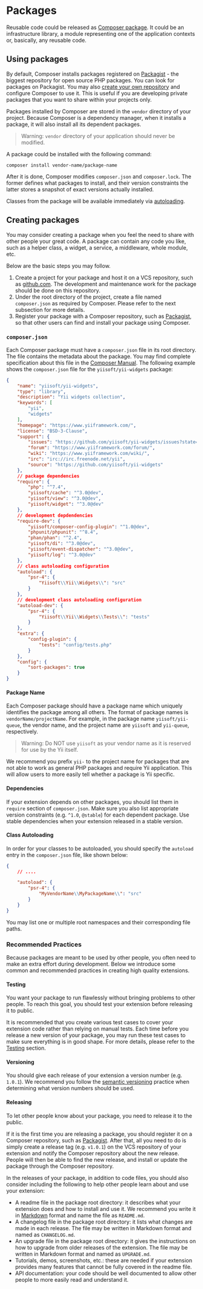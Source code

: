 # Packages

Reusable code could be released as [Composer package](https://getcomposer.org/doc/05-repositories.md#package).
It could be an infrastructure library, a module representing one of the application contexts or, basically, any
reusable code.

## Using packages <span id="using-packages"></span>

By default, Composer installs packages registered on [Packagist](https://packagist.org/) - the biggest repository
for open source PHP packages. You can look for packages on Packagist. You may also
[create your own repository](https://getcomposer.org/doc/05-repositories.md#repository) and configure Composer
to use it. This is useful if you are developing private packages that you want to share within your projects only.

Packages installed by Composer are stored in the `vendor` directory of your project. 
Because Composer is a dependency manager, when it installs a package, it will also install all its dependent packages.

> Warning: `vendor` directory of your application should never be modified.

A package could be installed with the following command:

```
composer install vendor-name/package-name
```

After it is done, Composer modifies `composer.json` and `composer.lock`. The former defines what packages to install,
and their version constraints the latter stores a snapshot of exact versions actually installed.

Classes from the package will be available immediately via [autoloading](../concept/autoloading.md).

## Creating packages <span id="creating-packages"></span>


You may consider creating a package when you feel the need to share with other people your great code.
A package can contain any code you like, such as a helper class, a widget, a service, a middleware, whole module, etc.

Below are the basic steps you may follow.

1. Create a project for your package and host it on a VCS repository, such as [github.com](https://github.com).
   The development and maintenance work for the package should be done on this repository.
2. Under the root directory of the project, create a file named `composer.json` as required by Composer. Please
   refer to the next subsection for more details.
3. Register your package with a Composer repository, such as [Packagist](https://packagist.org/), so that
   other users can find and install your package using Composer.


### `composer.json` <span id="composer-json"></span>

Each Composer package must have a `composer.json` file in its root directory. The file contains the metadata about
the package. You may find complete specification about this file in the [Composer Manual](https://getcomposer.org/doc/01-basic-usage.md#composer-json-project-setup).
The following example shows the `composer.json` file for the `yiisoft/yii-widgets` package:

```json
{
    "name": "yiisoft/yii-widgets",
    "type": "library",
    "description": "Yii widgets collection",
    "keywords": [
        "yii",
        "widgets"
    ],
    "homepage": "https://www.yiiframework.com/",
    "license": "BSD-3-Clause",
    "support": {
        "issues": "https://github.com/yiisoft/yii-widgets/issues?state=open",
        "forum": "https://www.yiiframework.com/forum/",
        "wiki": "https://www.yiiframework.com/wiki/",
        "irc": "irc://irc.freenode.net/yii",
        "source": "https://github.com/yiisoft/yii-widgets"
    },
    // package dependencies
    "require": { 
        "php": "^7.4",
        "yiisoft/cache": "^3.0@dev",
        "yiisoft/view": "^3.0@dev",
        "yiisoft/widget": "^3.0@dev"
    },
    // development depdendencies
    "require-dev": {
        "yiisoft/composer-config-plugin": "^1.0@dev",
        "phpunit/phpunit": "^8.4",
        "phan/phan": "^2.4",
        "yiisoft/di": "^3.0@dev",
        "yiisoft/event-dispatcher": "^3.0@dev",
        "yiisoft/log": "^3.0@dev"
    },
    // class autoloading configuration
    "autoload": {
        "psr-4": {
            "Yiisoft\\Yii\\Widgets\\": "src"
        }
    },
    // development class autoloading configuration
    "autoload-dev": {
        "psr-4": {
            "Yiisoft\\Yii\\Widgets\\Tests\\": "tests"
        }
    },
    "extra": {
        "config-plugin": {
            "tests": "config/tests.php"
        }
    },
    "config": {
        "sort-packages": true
    }
}
```


#### Package Name <span id="package-name"></span>

Each Composer package should have a package name which uniquely identifies the package among all others.
The format of package names is `vendorName/projectName`. For example, in the package name `yiisoft/yii-queue`,
the vendor name, and the project name are `yiisoft` and `yii-queue`, respectively.

> Warning: Do NOT use `yiisoft` as your vendor name as it is reserved for use by the Yii itself.

We recommend you prefix `yii-` to the project name for packages that are not able to work as general PHP
packages and require Yii application. This will allow users to more easily tell whether a package is Yii specific.


#### Dependencies <span id="dependencies"></span>

If your extension depends on other packages, you should list them in `require` section of `composer.json`.
Make sure you also list appropriate version constraints (e.g. `^1.0`, `@stable`) for each dependent package.
Use stable dependencies when your extension released in a stable version.

#### Class Autoloading <span id="class-autoloading"></span>

In order for your classes to be autoloaded, you should specify the `autoload` entry in the `composer.json` file,
like shown below:

```json
{
    // ....

    "autoload": {
        "psr-4": {
            "MyVendorName\\MyPackageName\\": "src"
        }
    }
}
```

You may list one or multiple root namespaces and their corresponding file paths.

### Recommended Practices <span id="recommended-practices"></span>

Because packages are meant to be used by other people, you often need to make an extra effort during development.
Below we introduce some common and recommended practices in creating high quality extensions.


#### Testing <span id="testing"></span>

You want your package to run flawlessly without bringing problems to other people. To reach this goal, you should
test your extension before releasing it to public.

It is recommended that you create various test cases to cover your extension code rather than relying on manual tests.
Each time before you release a new version of your package, you may run these test cases to make sure
everything is in good shape. For more details, please refer to the [Testing](../testing/overview.md) section.


#### Versioning <span id="versioning"></span>

You should give each release of your extension a version number (e.g. `1.0.1`). We recommend you follow the
[semantic versioning](http://semver.org) practice when determining what version numbers should be used.


#### Releasing <span id="releasing"></span>

To let other people know about your package, you need to release it to the public.

If it is the first time you are releasing a package, you should register it on a Composer repository, such as
[Packagist](https://packagist.org/). After that, all you need to do is simply create a release tag (e.g. `v1.0.1`)
on the VCS repository of your extension and notify the Composer repository about the new release. People will
then be able to find the new release, and install or update the package through the Composer repository.

In the releases of your package, in addition to code files, you should also consider including the following to
help other people learn about and use your extension:

* A readme file in the package root directory: it describes what your extension does and how to install and use it.
  We recommend you write it in [Markdown](http://daringfireball.net/projects/markdown/) format and name the file
  as `README.md`.
* A changelog file in the package root directory: it lists what changes are made in each release. The file
  may be written in Markdown format and named as `CHANGELOG.md`.
* An upgrade file in the package root directory: it gives the instructions on how to upgrade from older releases
  of the extension. The file may be written in Markdown format and named as `UPGRADE.md`.
* Tutorials, demos, screenshots, etc.: these are needed if your extension provides many features that cannot be
  fully covered in the readme file.
* API documentation: your code should be well documented to allow other people to more easily read and understand it.
